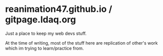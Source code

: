 # reanimation47.github.io / gitpage.ldaq.org 
Just a place to keep my web devs stuff.

At the time of writing, most of the stuff here are replication of other's work which im trying to learn/practice from.

